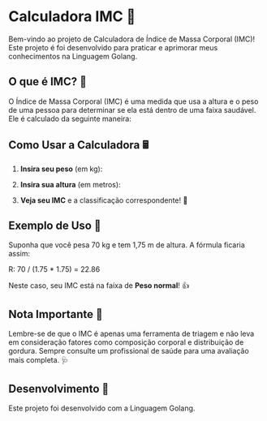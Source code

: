 # Calculadora IMC 🧮

Bem-vindo ao projeto de Calculadora de Índice de Massa Corporal (IMC)! Este projeto é foi desenvolvido para praticar e aprimorar meus conhecimentos na Linguagem Golang.

## O que é IMC? 🤔

O Índice de Massa Corporal (IMC) é uma medida que usa a altura e o peso de uma pessoa para determinar se ela está dentro de uma faixa saudável. Ele é calculado da seguinte maneira:


## Como Usar a Calculadora 🖩

1. **Insira seu peso** (em kg): 

2. **Insira sua altura** (em metros): 

4. **Veja seu IMC** e a classificação correspondente! 🏅

## Exemplo de Uso 🎯

Suponha que você pesa 70 kg e tem 1,75 m de altura. A fórmula ficaria assim: 

R: 70 / (1.75 * 1.75) = 22.86

Neste caso, seu IMC está na faixa de **Peso normal**! 👍

## Nota Importante 📢

Lembre-se de que o IMC é apenas uma ferramenta de triagem e não leva em consideração fatores como composição corporal e distribuição de gordura. Sempre consulte um profissional de saúde para uma avaliação mais completa. 🩺

## Desenvolvimento 🚀

Este projeto foi desenvolvido com a Linguagem Golang.
